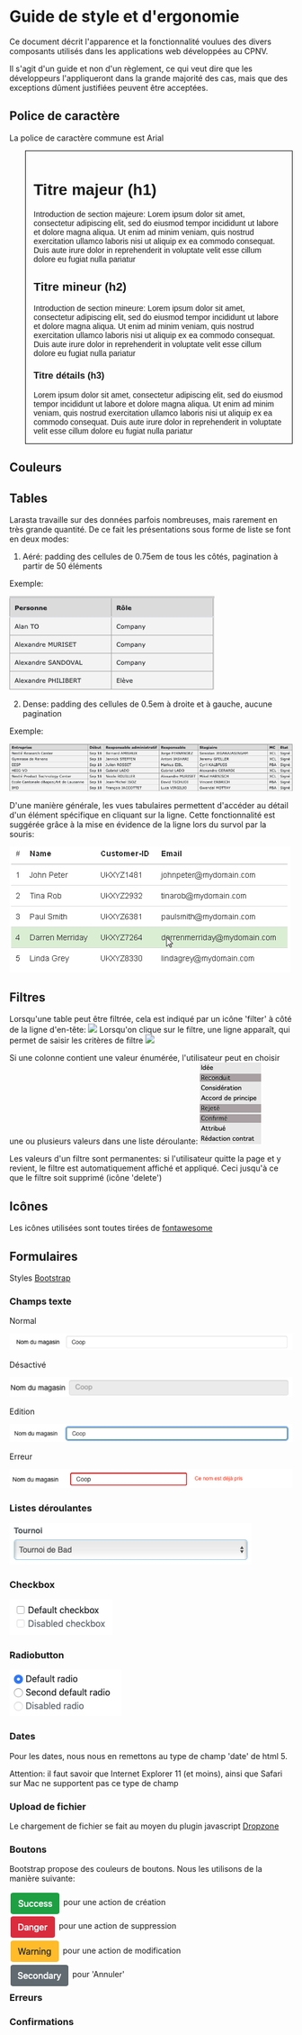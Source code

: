 # Guide de style et d'ergonomie

Ce document décrit l'apparence et la fonctionnalité voulues des divers composants utilisés dans les applications web développées au CPNV.

Il s'agit d'un guide et non d'un règlement, ce qui veut dire que les développeurs l'appliqueront dans la grande majorité des cas, mais que des exceptions dûment justifiées peuvent être acceptées.

## Police de caractère
La police de caractère commune est Arial
<div style="font-family: Arial; border: 1px solid black; padding: 1em; margin-left:2em">
<h1>Titre majeur (h1)</h1>
Introduction de section majeure: Lorem ipsum dolor sit amet, consectetur adipiscing elit, sed do eiusmod tempor incididunt ut labore et dolore magna aliqua. Ut enim ad minim veniam, quis nostrud exercitation ullamco laboris nisi ut aliquip ex ea commodo consequat. Duis aute irure dolor in reprehenderit in voluptate velit esse cillum dolore eu fugiat nulla pariatur
<h2>Titre mineur (h2)</h2>
Introduction de section mineure: Lorem ipsum dolor sit amet, consectetur adipiscing elit, sed do eiusmod tempor incididunt ut labore et dolore magna aliqua. Ut enim ad minim veniam, quis nostrud exercitation ullamco laboris nisi ut aliquip ex ea commodo consequat. Duis aute irure dolor in reprehenderit in voluptate velit esse cillum dolore eu fugiat nulla pariatur
<h3>Titre détails (h3)</h3>
Lorem ipsum dolor sit amet, consectetur adipiscing elit, sed do eiusmod tempor incididunt ut labore et dolore magna aliqua. Ut enim ad minim veniam, quis nostrud exercitation ullamco laboris nisi ut aliquip ex ea commodo consequat. Duis aute irure dolor in reprehenderit in voluptate velit esse cillum dolore eu fugiat nulla pariatur
</div>


## Couleurs

## Tables

Larasta travaille sur des données parfois nombreuses, mais rarement en très grande quantité. De ce fait les présentations sous forme de liste se font en deux modes:

1. Aéré: padding des cellules de 0.75em de tous les côtés, pagination à partir de 50 éléments

  Exemple: 
  
  <img src='styleguidescreenshots/tableaere.png' />

2. Dense: padding des cellules de 0.5em à droite et à gauche, aucune pagination

  Exemple: 
  
  <img src='styleguidescreenshots/tabledense.png' />

D'une manière générale, les vues tabulaires permettent d'accéder au détail d'un élément spécifique en cliquant sur la ligne. Cette fonctionnalité est suggérée grâce à la mise en évidence de la ligne lors du survol par la souris:

  <img src='styleguidescreenshots/tablehover.png' />

## Filtres

Lorsqu'une table peut être filtrée, cela est indiqué par un icône 'filter' à côté de la ligne d'en-tête:
  <img src='screenshots/tablefilter.png' />
Lorsqu'on clique sur le filtre, une ligne apparaît, qui permet de saisir les critères de filtre
  <img src='screenshots/tablefiltered.png' />

Si une colonne contient une valeur énumérée, l'utilisateur peut en choisir une ou plusieurs valeurs dans une liste déroulante:
  <img src='styleguidescreenshots/tablefilterenum.png' />

Les valeurs d'un filtre sont permanentes: si l'utilisateur quitte la page et y revient, le filtre est automatiquement affiché et appliqué. Ceci jusqu'à ce que le filtre soit supprimé (icône 'delete')

## Icônes

Les icônes utilisées sont toutes tirées de [fontawesome](https://fontawesome.com/icons?d=gallery&m=free)

## Formulaires

Styles [Bootstrap](https://getbootstrap.com/docs/4.0/components/forms/)

### Champs texte
Normal

  <img src='styleguidescreenshots/text.png' />

Désactivé

  <img src='styleguidescreenshots/textdisabled.png' />

Edition

  <img src='styleguidescreenshots/textedit.png' />

Erreur

  <img src='styleguidescreenshots/texterror.png' />

### Listes déroulantes

  <img src='styleguidescreenshots/dropdown.png' />

### Checkbox

  <img src='styleguidescreenshots/checkbox.png' />

### Radiobutton

  <img src='styleguidescreenshots/radio.png' />

### Dates

Pour les dates, nous nous en remettons au type de champ 'date' de html 5.

Attention: il faut savoir que Internet Explorer 11 (et moins), ainsi que Safari sur Mac ne supportent pas ce type de champ

### Upload de fichier

Le chargement de fichier se fait au moyen du plugin javascript [Dropzone](https://www.dropzonejs.com)

### Boutons

Bootstrap propose des couleurs de boutons. Nous les utilisons de la manière suivante:

  <img src='styleguidescreenshots/btn-success.png' style='margin-bottom:-20px'/> pour une action de création
  
  <img src='styleguidescreenshots/btn-danger.png' style='margin-bottom:-20px'/> pour une action de suppression
  
  <img src='styleguidescreenshots/btn-warning.png' style='margin-bottom:-20px'/> pour une action de modification
  
  <img src='styleguidescreenshots/btn-secondary.png' style='margin-bottom:-20px'/> pour 'Annuler'
  
### Erreurs

### Confirmations